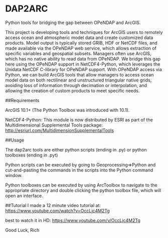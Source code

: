 DAP2ARC
=======

Python tools for bridging the gap between OPeNDAP and ArcGIS. 

This project is developing tools and techniques for ArcGIS users to remotely access ocean and atmospheric model data and create customized data products.  Model output is typically stored GRIB, HDF or NetCDF files, and made available via the OPeNDAP web service, which allows extraction of specific variables and geospatial subsets.   Managers often use ArcGIS, which has no native ability to read data from OPeNDAP.   We bridge this gap here using the OPeNDAP support in NetCDF4-Python, which leverages the Unidata NetCDF C-library for OPeNDAP support. With OPeNDAP access via Python, we can build ArcGIS tools that allow managers to access ocean model data on both rectilinear and unstructured triangular native grids, avoiding loss of information through decimation or interpolation, and allowing the creation of custom products to meet specific needs. 

##Requirements

ArcGIS 10.1+ (The Python Toolbox was introduced with 10.1).  

NetCDF4-Python:  This module is now distributed by ESRI as part of the Multidimensional Supplemental Tools package:
http://esriurl.com/MultidimensionSupplementalTools

##Usage

The dap2arc tools are either python scripts (ending in .py) or python toolboxes (ending in .pyt)

Python scripts can be executed by going to Geoprocessing=>Python and cut-and-pasting the commands in the scripts into the Python command window. 

Python toolboxes can be executed by using ArcToolbox to navigate to the appropriate directory and double clicking the python toolbox file, which will open an interface. 

##Tutorial
I made a 12 minute video tutorial at:
https://www.youtube.com/watch?v=OccLjc4M2Tg

best to watch it in HD:
https://www.youtube.com/v/OccLjc4M2Tg

Good Luck,
Rich
